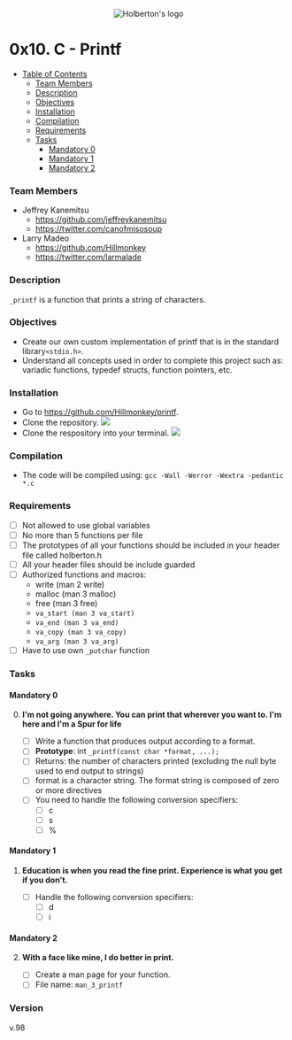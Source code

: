 <p align="center">
<img src="https://pbs.twimg.com/profile_images/644908719050850305/LbLzZ2vf.jpg" alt="Holberton's logo"/>
</p>

# 0x10. C - Printf #

* [Table of Contents](#table-of-contents) 
	* [Team Members](#team-members)	
	* [Description](#description)
	* [Objectives](#objectives)
	* [Installation](#installation)
	* [Compilation](#compilation)
	* [Requirements](#requirements)
	* [Tasks](#tasks)
	  * [Mandatory 0](#mandatory-0)
	  * [Mandatory 1](#mandatory-1)
	  * [Mandatory 2](#mandatory-2)

### Team Members ###
* Jeffrey Kanemitsu
	* https://github.com/jeffreykanemitsu
	* https://twitter.com/canofmisosoup
* Larry Madeo
	* https://github.com/Hillmonkey
	* https://twitter.com/larmalade

### Description ###
`_printf` is a function that prints a string of characters.

### Objectives ###
* Create our own custom implementation of printf that is in the standard library`<stdio.h>`.
* Understand all concepts used in order to complete this project such as: variadic functions, typedef structs, function pointers, etc.

### Installation ###

* Go to https://github.com/Hillmonkey/printf.
* Clone the repository.
![](http://imgur.com/Ab6NxXs.gif)
* Clone the respository into your terminal.
![](http://imgur.com/BCHiNoy.gif)

### Compilation ###
* The code will be compiled using:
`gcc -Wall -Werror -Wextra -pedantic *.c`
### Requirements ###
* [ ] Not allowed to use global variables
* [ ] No more than 5 functions per file
* [ ] The prototypes of all your functions should be included in your header file called holberton.h
* [ ] All your header files should be include guarded
* [ ] Authorized functions and macros:
	* write (man 2 write)
	* malloc (man 3 malloc)
	* free (man 3 free)
	* `va_start (man 3 va_start)`
	* `va_end (man 3 va_end)`
	* `va_copy (man 3 va_copy)`
	* `va_arg (man 3 va_arg)`
* [ ] Have to use own `_putchar` function

### Tasks ###
#### Mandatory 0 ####

0. **I'm not going anywhere. You can print that wherever you want to. I'm here and I'm a Spur for life**

	* [ ] Write a function that produces output according to a format.
	* [ ] **Prototype**: int `_printf(const char *format, ...);`
	* [ ] Returns: the number of characters printed (excluding the null byte used to end output to strings)
	* [ ] format is a character string. The format string is composed of zero or more directives
	* [ ] You need to handle the following conversion specifiers:
		* [ ] c
		* [ ] s
		* [ ] %

#### Mandatory 1 ####

1. **Education is when you read the fine print. Experience is what you get if you don't.**

	* [ ] Handle the following conversion specifiers:
		* [ ] d
		* [ ] i

#### Mandatory 2 ####

2. **With a face like mine, I do better in print.**

	* [ ] Create a man page for your function.
	* [ ] File name: `man_3_printf`

### Version ###
v.98

